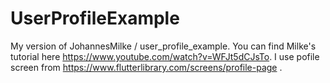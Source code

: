 # UserProfileExample
My version of JohannesMilke / user_profile_example. You can find Milke's tutorial here https://www.youtube.com/watch?v=WFJt5dCJsTo.
I use pofile screen from
https://www.flutterlibrary.com/screens/profile-page
.

